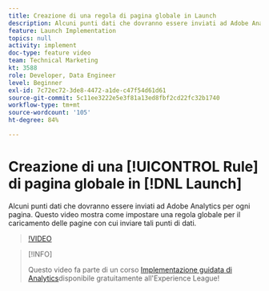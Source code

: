```yaml
---
title: Creazione di una regola di pagina globale in Launch
description: Alcuni punti dati che dovranno essere inviati ad Adobe Analytics per ogni pagina. Questo video mostra come impostare una regola globale per il caricamento delle pagine per inviare tali punti dati.
feature: Launch Implementation
topics: null
activity: implement
doc-type: feature video
team: Technical Marketing
kt: 3588
role: Developer, Data Engineer
level: Beginner
exl-id: 7c72ec72-3de8-4472-a1de-c47f54d61d61
source-git-commit: 5c11ee3222e5e3f81a13ed8fbf2cd22fc32b1740
workflow-type: tm+mt
source-wordcount: '105'
ht-degree: 84%

---
```


# Creazione di una [!UICONTROL Rule] di pagina globale in [!DNL Launch]

Alcuni punti dati che dovranno essere inviati ad Adobe Analytics per ogni pagina. Questo video mostra come impostare una regola globale per il caricamento delle pagine con cui inviare tali punti di dati.

>[!VIDEO](https://video.tv.adobe.com/v/28769/?quality=12)

>[!INFO]
>
> Questo video fa parte di un corso [Implementazione guidata di Analytics](https://experienceleague.adobe.com/?recommended=Analytics-D-1-2019.1)disponibile gratuitamente all&#39;Experience League!